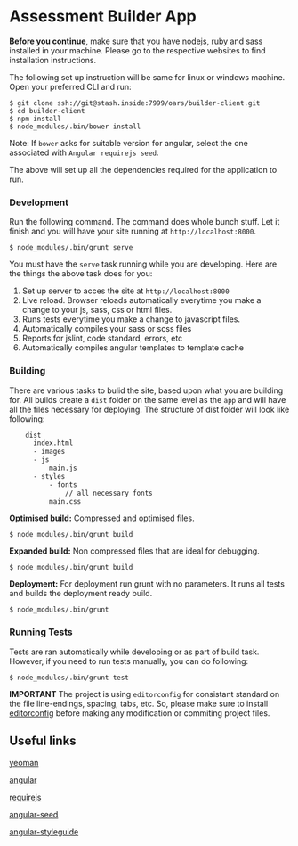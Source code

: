 # Assessment Builder App


**Before you continue**, make sure that you have [nodejs], [ruby] and [sass] installed in your machine. Please go to the respective websites to find installation instructions.

The following set up instruction will be same for linux or windows machine. Open your preferred CLI and run:

    $ git clone ssh://git@stash.inside:7999/oars/builder-client.git
    $ cd builder-client
    $ npm install
    $ node_modules/.bin/bower install

Note: If `bower` asks for suitable version for angular, select the one associated with `Angular requirejs seed`.

The above will set up all the dependencies required for the application to run.


### Development

Run the following command. The command does whole bunch stuff. Let it finish and you will have your site running at `http://localhost:8000`.

    $ node_modules/.bin/grunt serve

You must have the `serve` task running while you are developing. Here are the things the above task does for you:

1. Set up server to acces the site at `http://localhost:8000`
2. Live reload. Browser reloads automatically everytime you make a change to your js, sass, css or html files.
3. Runs tests everytime you make a change to javascript files.
4. Automatically compiles your sass or scss files
4. Reports for jslint, code standard, errors, etc
5. Automatically compiles angular templates to template cache

### Building

There are various tasks to bulid the site, based upon what you are building for. All builds create a `dist` folder on the same level as the `app` and will have all the files necessary for deploying.
The structure of dist folder will look like following:

```sh
    dist
      index.html
      - images
      - js
          main.js
      - styles
          - fonts
              // all necessary fonts
          main.css
```

**Optimised build:** Compressed and optimised files.

    $ node_modules/.bin/grunt build


**Expanded build:** Non compressed files that are ideal for debugging.

    $ node_modules/.bin/grunt build


**Deployment:** For deployment run grunt with no parameters. It runs all tests and builds the deployment ready build.

    $ node_modules/.bin/grunt

### Running Tests

Tests are ran automatically while developing or as part of build task. However, if you need to run tests manually, you can do following:

    $ node_modules/.bin/grunt test


**IMPORTANT**
The project is using `editorconfig` for consistant standard on the file line-endings, spacing, tabs, etc. So, please make sure to install [editorconfig] before making any modification or commiting project files.


## Useful links

[yeoman](http://yeoman.io/)

[angular](https://angularjs.org/)

[requirejs](http://requirejs.org/)

[angular-seed](https://github.com/adikari/angular-seed)

[angular-styleguide](https://github.com/johnpapa/angular-styleguide)

[nodejs]: http://nodejs.com
[ruby]: http://rubyinstaller.org/
[sass]: http://sass-lang.com/install

[editorconfig]: http://editorconfig.org/
